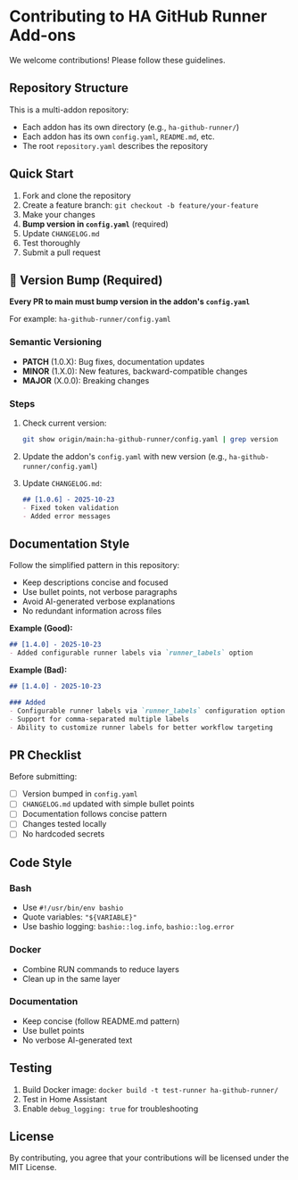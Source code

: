 # Contributing to HA GitHub Runner Add-ons

We welcome contributions! Please follow these guidelines.

## Repository Structure

This is a multi-addon repository:
- Each addon has its own directory (e.g., `ha-github-runner/`)
- Each addon has its own `config.yaml`, `README.md`, etc.
- The root `repository.yaml` describes the repository

## Quick Start

1. Fork and clone the repository
2. Create a feature branch: `git checkout -b feature/your-feature`
3. Make your changes
4. **Bump version in `config.yaml`** (required)
5. Update `CHANGELOG.md`
6. Test thoroughly
7. Submit a pull request

## 🚨 Version Bump (Required)

**Every PR to main must bump version in the addon's `config.yaml`**

For example: `ha-github-runner/config.yaml`

### Semantic Versioning

- **PATCH** (1.0.X): Bug fixes, documentation updates
- **MINOR** (1.X.0): New features, backward-compatible changes
- **MAJOR** (X.0.0): Breaking changes

### Steps

1. Check current version:
   ```bash
   git show origin/main:ha-github-runner/config.yaml | grep version
   ```

2. Update the addon's `config.yaml` with new version (e.g., `ha-github-runner/config.yaml`)

3. Update `CHANGELOG.md`:
   ```markdown
   ## [1.0.6] - 2025-10-23
   - Fixed token validation
   - Added error messages
   ```

## Documentation Style

Follow the simplified pattern in this repository:

- Keep descriptions concise and focused
- Use bullet points, not verbose paragraphs
- Avoid AI-generated verbose explanations
- No redundant information across files

**Example (Good):**
```markdown
## [1.4.0] - 2025-10-23
- Added configurable runner labels via `runner_labels` option
```

**Example (Bad):**
```markdown
## [1.4.0] - 2025-10-23

### Added
- Configurable runner labels via `runner_labels` configuration option
- Support for comma-separated multiple labels
- Ability to customize runner labels for better workflow targeting
```

## PR Checklist

Before submitting:

- [ ] Version bumped in `config.yaml`
- [ ] `CHANGELOG.md` updated with simple bullet points
- [ ] Documentation follows concise pattern
- [ ] Changes tested locally
- [ ] No hardcoded secrets

## Code Style

### Bash
- Use `#!/usr/bin/env bashio`
- Quote variables: `"${VARIABLE}"`
- Use bashio logging: `bashio::log.info`, `bashio::log.error`

### Docker
- Combine RUN commands to reduce layers
- Clean up in the same layer

### Documentation
- Keep concise (follow README.md pattern)
- Use bullet points
- No verbose AI-generated text

## Testing

1. Build Docker image: `docker build -t test-runner ha-github-runner/`
2. Test in Home Assistant
3. Enable `debug_logging: true` for troubleshooting

## License

By contributing, you agree that your contributions will be licensed under the MIT License.
